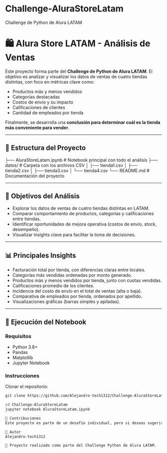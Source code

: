# Challenge-AluraStoreLatam
Challenge de Python de Alura LATAM

# 🛍️ Alura Store LATAM - Análisis de Ventas

Este proyecto forma parte del **Challenge de Python de Alura LATAM**. El objetivo es analizar y visualizar los datos de ventas de cuatro tiendas distintas, con foco en métricas clave como:

- Productos más y menos vendidos  
- Categorías destacadas  
- Costos de envío y su impacto  
- Calificaciones de clientes  
- Cantidad de empleados por tienda  

Finalmente, se desarrolla una **conclusión para determinar cuál es la tienda más conveniente para vender**.

---

## 📂 Estructura del Proyecto
├── AluraStoreLatam.ipynb # Notebook principal con todo el análisis
├── datos/ # Carpeta con los archivos CSV
│ ├── tienda1.csv
│ ├── tienda2.csv
│ ├── tienda3.csv
│ └── tienda4.csv
└── README.md # Documentación del proyecto


---

## 🎯 Objetivos del Análisis

- Explorar los datos de ventas de cuatro tiendas distintas en LATAM.
- Comparar comportamiento de productos, categorías y calificaciones entre tiendas.
- Identificar oportunidades de mejora operativa (costos de envío, stock, desempeño).
- Visualizar insights clave para facilitar la toma de decisiones.

---

## 📊 Principales Insights

- Facturación total por tienda, con diferencias claras entre locales.
- Categorías más vendidas ordenadas por monto generado.
- Productos más y menos vendidos por tienda, junto con cuotas vendidas.
- Calificaciones promedio de los clientes.
- Incidencia del costo de envío en el total de ventas (alta o baja).
- Comparativa de empleados por tienda, ordenados por apellido.
- Visualizaciones gráficas (barras simples y apiladas).

---

## 🧪 Ejecución del Notebook

### Requisitos
- Python 3.8+
- Pandas
- Matplotlib
- Jupyter Notebook

### Instrucciones
Clonar el repositorio:

```bash
git clone https://github.com/Alejandro-tech1312/Challenge-AluraStoreLatam.git

cd Challenge-AluraStoreLatam
jupyter notebook AluraStoreLatam.ipynb

🤝 Contribuciones
Este proyecto es parte de un desafío individual, pero si deseas sugerir mejoras o compartir ideas, ¡son bienvenidas!

📌 Autor
Alejandro-tech1312

📍 Proyecto realizado como parte del Challenge Python de Alura LATAM.

